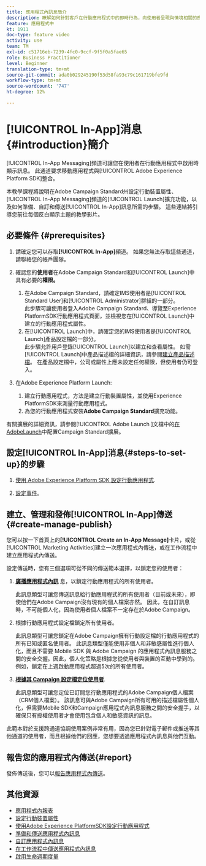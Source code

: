 ```yaml
---
title: 應用程式內訊息簡介
description: 瞭解如何針對客戶在行動應用程式中的即時行為，向使用者呈現與情境相關的應用程式內訊息。
feature: 應用程式中
kt: 1911
doc-type: feature video
activity: use
team: TM
exl-id: c51716eb-7239-4fc0-9ccf-9f5f0a5fae65
role: Business Practitioner
level: Beginner
translation-type: tm+mt
source-git-commit: ada0b029245190f53d58fa93c79c161719bfe9fd
workflow-type: tm+mt
source-wordcount: '747'
ht-degree: 12%

---
```


# [!UICONTROL In-App]消息{#introduction}簡介

[!UICONTROL In-App Messaging]頻道可讓您在使用者在行動應用程式中啟用時顯示訊息。 此通道要求移動應用程式與[!UICONTROL Adobe Experience Platform SDK]整合。

本教學課程將說明在Adobe Campaign Standard州設定行動裝置屬性、[!UICONTROL In-App Messaging]頻道的[!UICONTROL Launch]擴充功能，以及如何準備、自訂和傳送[!UICONTROL In-App]訊息所需的步驟。 這些連結將引導您前往每個反白顯示主題的教學影片。

## 必要條件 {#prerequisites}

1. 請確定您可以存取&#x200B;**[!UICONTROL In-App]**&#x200B;頻道。 如果您無法存取這些通道，請聯絡您的帳戶團隊。
1. 確認您的&#x200B;**使用者**&#x200B;在Adobe Campaign Standard和[!UICONTROL Launch]中具有必要的&#x200B;**權限。**

   1. 在Adobe Campaign Standard，請確定IMS使用者是[!UICONTROL Standard User]和[!UICONTROL Administrator]群組的一部分。\
      此步驟可讓使用者登入Adobe Campaign Standard、導覽至Experience PlatformSDK行動應用程式頁面，並檢視您在[!UICONTROL Launch]中建立的行動應用程式屬性。
   1. 在[!UICONTROL Launch]中，請確定您的IMS使用者是[!UICONTROL Launch]產品設定檔的一部分。\
      此步驟允許用戶登錄[!UICONTROL Launch]以建立和查看屬性。 如需[!UICONTROL Launch]中產品描述檔的詳細資訊，請參閱[建立產品描述檔](https://docs.adobelaunch.com/launch-reference/administration/user-permissions#3-create-your-product-profile)。 在產品設定檔中，公司或屬性上應未設定任何權限，但使用者仍可登入。

1. 在Adobe Experience Platform Launch:

   1. 建立行動應用程式，方法是建立行動裝置屬性，並使用Experience PlatformSDK來測量行動應用程式。
   1. 為您的行動應用程式安裝&#x200B;**Adobe Campaign Standard**&#x200B;擴充功能。

有關擴展的詳細資訊，請參閱[!UICONTROL Adobe Launch ]文檔中的[在AdobeLaunch](https://aep-sdks.gitbook.io/docs/using-mobile-extensions/adobe-campaign-standard)中配置Campaign Standard擴展。

## 設定[!UICONTROL In-App]消息{#steps-to-set-up}的步驟

1. [使用 Adobe Experience Platform SDK 設定行動應用程式](/help/communication-channels/mobile/configure-mobile-apps-using-aep-sdk.md).

1. [設定事件](/help/communication-channels/mobile/in-app/configure-events.md)。

## 建立、管理和發佈[!UICONTROL In-App]傳送{#create-manage-publish}

您可以按一下首頁上的&#x200B;**[!UICONTROL Create an In-App Message]**&#x200B;卡片，或從[!UICONTROL Marketing Activities]建立一次應用程式內傳送，或在工作流程中建立應用程式內傳送。[](/help/communication-channels/mobile/in-app/in-app-activity.md)

設定傳送時，您有三個選項可從不同的傳送範本選擇，以鎖定您的使用者：

1. [**廣播應用程式內訊**](/help/communication-channels/mobile/in-app/broadcast-in-app-message.md) 息，以鎖定行動應用程式的所有使用者。

   此訊息類型可讓您傳送訊息給行動應用程式的所有使用者（目前或未來），即使他們在Adobe Campaign沒有現有的個人檔案亦然。 因此，在自訂訊息時，不可能個人化，因為使用者個人檔案不一定存在於Adobe Campaign。

1. 根據行動應用程式設定檔鎖定所有使用者。

   此訊息類型可讓您鎖定在Adobe Campaign擁有行動設定檔的行動應用程式的所有已知或匿名使用者。 此訊息類型僅能使用非個人和非敏感屬性進行個人化，而且不需要 Mobile SDK 與 Adobe Campaign 的應用程式內訊息服務之間的安全交握。因此，個人化策略是根據您從使用者與裝置的互動中學到的。 例如，鎖定在上週啟動應用程式超過5次的所有使用者。

1. [**根據其 Campaign 設定檔定位使用者**](/help/communication-channels/mobile/in-app/target-users-based-on-campaign-profile.md).

   此訊息類型可讓您定位已訂閱您行動應用程式的Adobe Campaign個人檔案（CRM個人檔案）。 該訊息可與Adobe Campaign所有可用的描述檔屬性個人化，但需要Mobile SDK和Campaign應用程式內訊息服務之間的安全握手，以確保只有授權使用者才會使用包含個人和敏感資訊的訊息。

此範本對於支援跨通道協調使用案例非常有用，因為您已針對電子郵件或推送等其他通道的使用者，而且根據他們的回應，您想要透過應用程式內訊息與他們互動。

## 報告您的應用程式內傳送{#report}

發佈傳送後，您可以[報告應用程式內傳送](/help/communication-channels/mobile/in-app/in-app-reporting.md)。

## 其他資源

* [應用程式內報表](https://docs.adobe.com/content/help/en/campaign-standard/using/reporting/list-of-reports/in-app-report.html)
* [設定行動裝置屬性](https://aep-sdks.gitbook.io/docs/getting-started/create-a-mobile-property)
* [使用Adobe Experience PlatformSDK設定行動應用程式](https://helpx.adobe.com/tw/campaign/kb/configuring-app-sdk.html)
* [準備和傳送應用程式內訊息](https://docs.adobe.com/content/help/en/campaign-standard/using/communication-channels/in-app-messaging/preparing-and-sending-an-in-app-message.html)
* [自訂應用程式內訊息](https://docs.adobe.com/content/help/en/campaign-standard/using/communication-channels/in-app-messaging/customizing-an-in-app-message.html)
* [在工作流程中傳送應用程式內訊息](https://docs.adobe.com/content/help/en/campaign-standard/using/managing-processes-and-data/channel-activities/in-app-delivery.html)
* [啟用生命週期度量](https://aep-sdks.gitbook.io/docs/getting-started/initialize-the-sdk#enable-lifecycle-metrics)
